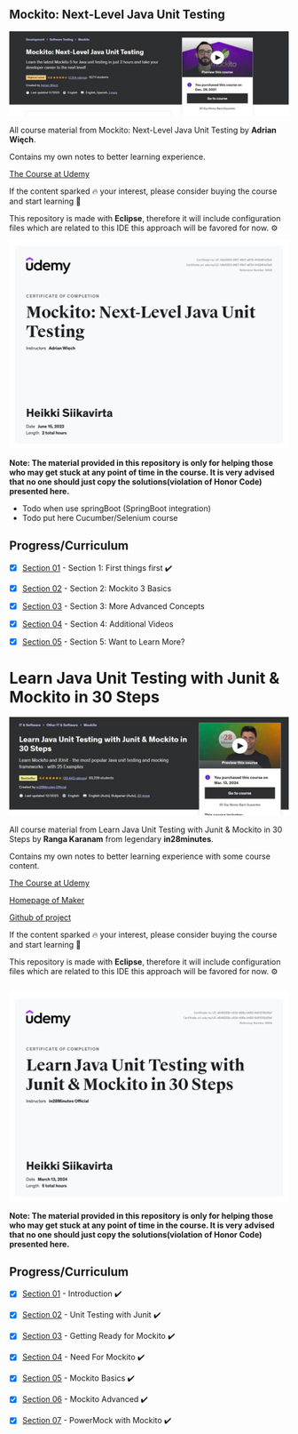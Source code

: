## Mockito: Next-Level Java Unit Testing

![Mockito](pic.jpg)

All course material from Mockito: Next-Level Java Unit Testing by **Adrian Więch**.

Contains my own notes to better learning experience. 

[The Course at Udemy](https://www.udemy.com/course/mockito3/)   


If the content sparked :fire: your interest, please consider buying the course and start learning :book:

This repository is made with **Eclipse**, therefore it will include configuration files which are related to this IDE this approach will be favored for now. ⚙️

<!-- 
Linkedin puts this shit front, when clicking from private mode x(. Need to put this to make jump working every case
?trk=public_profile_see-credential 
-->

<img id="certificate_mockito?trk=public_profile_see-credential" src="certificate_mockito.jpg" alt="pic of mockito certificate" width="600"/>

**Note: The material provided in this repository is only for helping those who may get stuck at any point of time in the course. It is very advised that no one should just copy the solutions(violation of Honor Code) presented here.**

- Todo when use springBoot (SpringBoot integration) 
- Todo put here Cucumber/Selenium course

## Progress/Curriculum

- [x] [Section 01](https://github.com/developersCradle/mockito-and-junit-java-unit-testing/tree/main/Mockito%20Next-Level%20Java%20Unit%20Testing/Section%201%20First%20things%20first) - Section 1: First things first ✔️
- [x] [Section 02](#) - Section 2: Mockito 3 Basics
- [x] [Section 03](#) - Section 3: More Advanced Concepts
- [x] [Section 04](#) - Section 4: Additional Videos
- [x] [Section 05](#) - Section 5: Want to Learn More?


# Learn Java Unit Testing with Junit & Mockito in 30 Steps

![JunitAndMockito](pic2.JPG)

All course material from Learn Java Unit Testing with Junit & Mockito in 30 Steps by **Ranga Karanam** from legendary **in28minutes**.

Contains my own notes to better learning experience with some course content. 

[The Course at Udemy](https://www.udemy.com/course/mockito-tutorial-with-junit-examples/)

[Homepage of Maker](https://www.in28minutes.com/)

[Github of project](https://github.com/in28minutes/MockitoTutorialForBeginners)

If the content sparked :fire: your interest, please consider buying the course and start learning :book:

This repository is made with **Eclipse**, therefore it will include configuration files which are related to this IDE this approach will be favored for now. ⚙️

<br>

<!-- 
Linkedin puts this shit front, when clicking from private mode x(. Need to put this to make jump working every case
?trk=public_profile_see-credential 
-->

<img id="certificate_junit_and_mockito?trk=public_profile_see-credential" src="certificate_junitAndMockito.jpg" alt="pic of mockito and junit certificate" width="600"/>

**Note: The material provided in this repository is only for helping those who may get stuck at any point of time in the course. It is very advised that no one should just copy the solutions(violation of Honor Code) presented here.**

## Progress/Curriculum

- [x] [Section 01](https://github.com/developersCradle/mockito-and-junit-java-unit-testing/tree/main/Learn%20Java%20Unit%20Testing%20with%20Junit%20%26%20Mockito%20in%2030%20Steps/Section%2001%20JunitAndMockito) - Introduction ✔️
- [X] [Section 02](https://github.com/developersCradle/mockito-and-junit-java-unit-testing/tree/main/Learn%20Java%20Unit%20Testing%20with%20Junit%20%26%20Mockito%20in%2030%20Steps/Section%2002%20JunitAndMockito) - Unit Testing with Junit ✔️
- [x] [Section 03](https://github.com/developersCradle/mockito-and-junit-java-unit-testing/tree/main/Learn%20Java%20Unit%20Testing%20with%20Junit%20%26%20Mockito%20in%2030%20Steps/Section%2003%20Getting%20Ready%20for%20Mockito) - Getting Ready for Mockito ✔️
- [X] [Section 04](https://github.com/developersCradle/mockito-and-junit-java-unit-testing/tree/main/Learn%20Java%20Unit%20Testing%20with%20Junit%20%26%20Mockito%20in%2030%20Steps/Section%2004%20Need%20For%20Mockito) - Need For Mockito ✔️
- [x] [Section 05](https://github.com/developersCradle/mockito-and-junit-java-unit-testing/tree/main/Learn%20Java%20Unit%20Testing%20with%20Junit%20%26%20Mockito%20in%2030%20Steps/Section%2005%20Mockito%20Basics) - Mockito Basics ✔️
- [x] [Section 06](https://github.com/developersCradle/mockito-and-junit-java-unit-testing/tree/main/Learn%20Java%20Unit%20Testing%20with%20Junit%20%26%20Mockito%20in%2030%20Steps/Section%2006%20Mockito%20Advanced) -  Mockito Advanced ✔️
- [x] [Section 07](https://github.com/developersCradle/mockito-and-junit-java-unit-testing/tree/main/Learn%20Java%20Unit%20Testing%20with%20Junit%20%26%20Mockito%20in%2030%20Steps/Section%2007%20Powermock%20with%20Mockito) - PowerMock with Mockito ✔️


